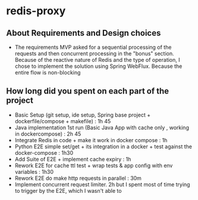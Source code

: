 # redis-proxy

## About Requirements and Design choices

* The requirements MVP asked for a sequential processing of the requests and then concurrent
  processing in the "bonus" section. Because of the reactive nature of Redis and the type of
  operation, I chose to implement the solution using Spring WebFlux. Because the entire flow is
  non-blocking

## How long did you spent on each part of the project

* Basic Setup (git setup, ide setup, Spring base project + dockerfile/compose + makefile) : 1h 45
* Java implementation 1st run (Basic Java App with cache only , working in dockercompose) : 2h 45
* Integrate Redis in code + make it work in docker compose : 1h
* Python E2E simple set/get + its integration in a docker + test against the docker-compose : 1h30
* Add Suite of E2E + implement cache expiry : 1h
* Rework E2E for cache ttl test + wrap tests & app config with env variables : 1h30
* Rework E2E do make http requests in parallel : 30m
* Implement concurrent request limiter. 2h but I spent most of time trying to trigger by the E2E,
  which I wasn't able to